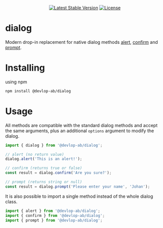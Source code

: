 <p align="center">
    <a href="https://www.npmjs.org/package/@devlop-ab/dialog"><img src="https://img.shields.io/npm/v/@devlop-ab/dialog.svg" alt="Latest Stable Version"></a>
    <a href="https://github.com/devlop/komponent/blob/main/LICENSE.md"><img src="https://img.shields.io/badge/license-MIT-green" alt="License"></a>
</p>

# dialog

Modern drop-in replacement for native dialog methods [alert](https://developer.mozilla.org/en-US/docs/Web/API/Window/alert), 
[confirm](https://developer.mozilla.org/en-US/docs/Web/API/Window/confirm) and [prompt](https://developer.mozilla.org/en-US/docs/Web/API/Window/prompt).

# Installing

using npm

```bash
npm install @devlop-ab/dialog
```

# Usage

All methods are compatible with the standard dialog methods and accept the same arguments, plus an additional `options` argument to modify the dialog.

```javascript
import { dialog } from '@devlop-ab/dialog';

// alert (no return value)
dialog.alert('This is an alert!');

// confirm (returns true or false)
const result = dialog.confirm('Are you sure?');

// prompt (returns string or null)
const result = dialog.prompt('Please enter your name', 'Johan');
```

It is also possible to import a single method instead of the whole dialog class.

```javascript
import { alert } from '@devlop-ab/dialog';
import { confirm } from '@devlop-ab/dialog';
import { prompt } from '@devlop-ab/dialog';
```